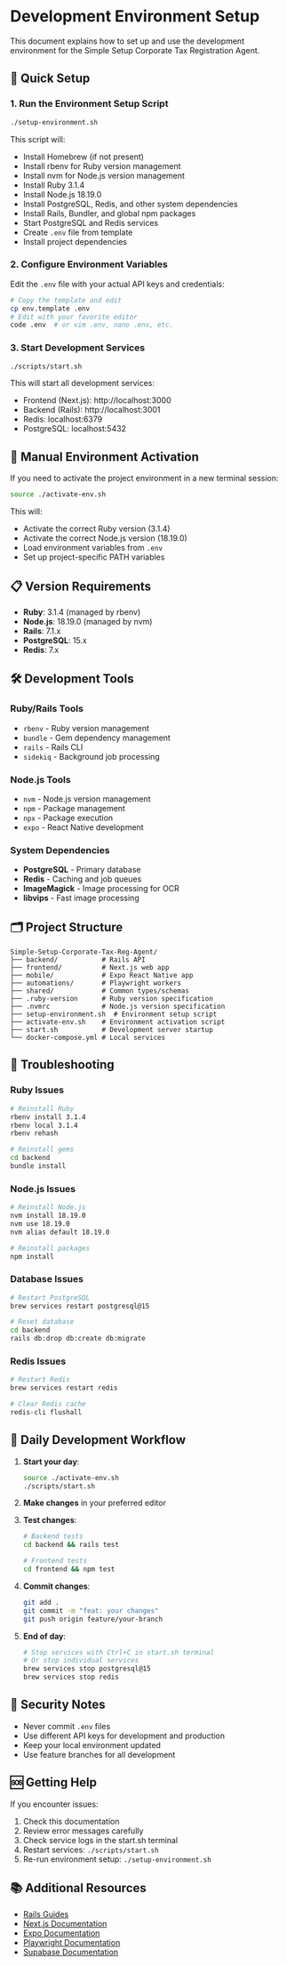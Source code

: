 # Development Environment Setup

This document explains how to set up and use the development environment for the Simple Setup Corporate Tax Registration Agent.

## 🚀 Quick Setup

### 1. Run the Environment Setup Script

```bash
./setup-environment.sh
```

This script will:
- Install Homebrew (if not present)
- Install rbenv for Ruby version management
- Install nvm for Node.js version management
- Install Ruby 3.1.4
- Install Node.js 18.19.0
- Install PostgreSQL, Redis, and other system dependencies
- Install Rails, Bundler, and global npm packages
- Start PostgreSQL and Redis services
- Create `.env` file from template
- Install project dependencies

### 2. Configure Environment Variables

Edit the `.env` file with your actual API keys and credentials:

```bash
# Copy the template and edit
cp env.template .env
# Edit with your favorite editor
code .env  # or vim .env, nano .env, etc.
```

### 3. Start Development Services

```bash
./scripts/start.sh
```

This will start all development services:
- Frontend (Next.js): http://localhost:3000
- Backend (Rails): http://localhost:3001
- Redis: localhost:6379
- PostgreSQL: localhost:5432

## 🔧 Manual Environment Activation

If you need to activate the project environment in a new terminal session:

```bash
source ./activate-env.sh
```

This will:
- Activate the correct Ruby version (3.1.4)
- Activate the correct Node.js version (18.19.0)
- Load environment variables from `.env`
- Set up project-specific PATH variables

## 📋 Version Requirements

- **Ruby**: 3.1.4 (managed by rbenv)
- **Node.js**: 18.19.0 (managed by nvm)
- **Rails**: 7.1.x
- **PostgreSQL**: 15.x
- **Redis**: 7.x

## 🛠️ Development Tools

### Ruby/Rails Tools
- `rbenv` - Ruby version management
- `bundle` - Gem dependency management
- `rails` - Rails CLI
- `sidekiq` - Background job processing

### Node.js Tools
- `nvm` - Node.js version management
- `npm` - Package management
- `npx` - Package execution
- `expo` - React Native development

### System Dependencies
- **PostgreSQL** - Primary database
- **Redis** - Caching and job queues
- **ImageMagick** - Image processing for OCR
- **libvips** - Fast image processing

## 🗂️ Project Structure

```
Simple-Setup-Corporate-Tax-Reg-Agent/
├── backend/           # Rails API
├── frontend/          # Next.js web app
├── mobile/            # Expo React Native app
├── automations/       # Playwright workers
├── shared/            # Common types/schemas
├── .ruby-version      # Ruby version specification
├── .nvmrc             # Node.js version specification
├── setup-environment.sh  # Environment setup script
├── activate-env.sh    # Environment activation script
├── start.sh           # Development server startup
└── docker-compose.yml # Local services
```

## 🚨 Troubleshooting

### Ruby Issues
```bash
# Reinstall Ruby
rbenv install 3.1.4
rbenv local 3.1.4
rbenv rehash

# Reinstall gems
cd backend
bundle install
```

### Node.js Issues
```bash
# Reinstall Node.js
nvm install 18.19.0
nvm use 18.19.0
nvm alias default 18.19.0

# Reinstall packages
npm install
```

### Database Issues
```bash
# Restart PostgreSQL
brew services restart postgresql@15

# Reset database
cd backend
rails db:drop db:create db:migrate
```

### Redis Issues
```bash
# Restart Redis
brew services restart redis

# Clear Redis cache
redis-cli flushall
```

## 🔄 Daily Development Workflow

1. **Start your day**:
   ```bash
   source ./activate-env.sh
   ./scripts/start.sh
   ```

2. **Make changes** in your preferred editor

3. **Test changes**:
   ```bash
   # Backend tests
   cd backend && rails test
   
   # Frontend tests
   cd frontend && npm test
   ```

4. **Commit changes**:
   ```bash
   git add .
   git commit -m "feat: your changes"
   git push origin feature/your-branch
   ```

5. **End of day**:
   ```bash
   # Stop services with Ctrl+C in start.sh terminal
   # Or stop individual services
   brew services stop postgresql@15
   brew services stop redis
   ```

## 🔐 Security Notes

- Never commit `.env` files
- Use different API keys for development and production
- Keep your local environment updated
- Use feature branches for all development

## 🆘 Getting Help

If you encounter issues:
1. Check this documentation
2. Review error messages carefully
3. Check service logs in the start.sh terminal
4. Restart services: `./scripts/start.sh`
5. Re-run environment setup: `./setup-environment.sh`

## 📚 Additional Resources

- [Rails Guides](https://guides.rubyonrails.org/)
- [Next.js Documentation](https://nextjs.org/docs)
- [Expo Documentation](https://docs.expo.dev/)
- [Playwright Documentation](https://playwright.dev/)
- [Supabase Documentation](https://supabase.com/docs)
 
